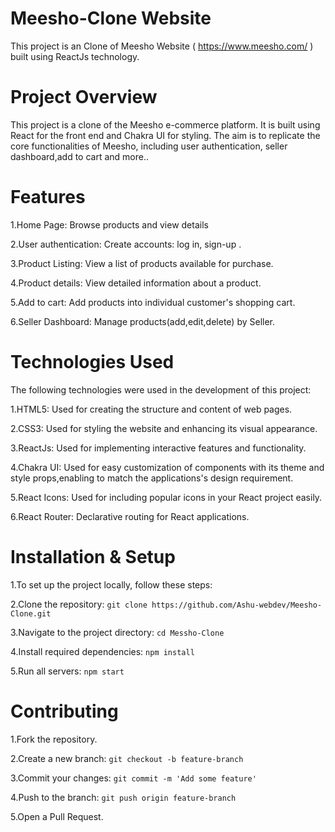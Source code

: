 # Meesho-Clone Website
This project is an  Clone of Meesho Website ( https://www.meesho.com/ ) built using ReactJs technology.

# Project Overview
This project is a clone of the Meesho e-commerce platform. It is built using React for the front end and Chakra UI for styling. The aim is to replicate the core functionalities of Meesho, including user authentication, seller dashboard,add to cart and more..

# Features
1.Home Page: Browse products and view details

2.User authentication: Create accounts: log in, sign-up .

3.Product Listing: View a list of products available for purchase.

4.Product details: View detailed information about a product.

5.Add to cart: Add products into individual customer's shopping cart.

6.Seller Dashboard: Manage products(add,edit,delete) by Seller.

# Technologies Used
The following technologies were used in the development of this project:

1.HTML5: Used for creating the structure and content of web pages.

2.CSS3: Used for styling the website and enhancing its visual appearance.

3.ReactJs: Used for implementing interactive features and functionality.

4.Chakra UI: Used for easy customization of components with its theme and style props,enabling to match the applications's design requirement.

5.React Icons: Used for including popular icons in your React project easily.

6.React Router: Declarative routing for React applications.

# Installation & Setup
1.To set up the project locally, follow these steps:

2.Clone the repository: `git clone https://github.com/Ashu-webdev/Meesho-Clone.git`

3.Navigate to the project directory: `cd Messho-Clone`

4.Install required dependencies: `npm install`

5.Run all servers: `npm start`

# Contributing
1.Fork the repository.

2.Create a new branch: `git checkout -b feature-branch`

3.Commit your changes: `git commit -m 'Add some feature'`

4.Push to the branch: `git push origin feature-branch`

5.Open a Pull Request.
                                               
  

